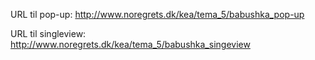 URL til pop-up: http://www.noregrets.dk/kea/tema_5/babushka_pop-up

URL til singleview: http://www.noregrets.dk/kea/tema_5/babushka_singeview